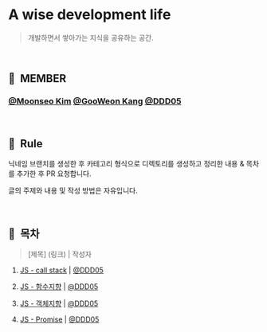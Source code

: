 # A wise development life

> 개발하면서 쌓아가는 지식을 공유하는 공간.

<br>

## 👥 &nbsp;MEMBER

### [@Moonseo Kim](https://github.com/anstjaos) [@GooWeon Kang](https://github.com/KangGooWeon) [@DDD05](https://github.com/ddd05)

<br>

## 📌 &nbsp;Rule

닉네임 브랜치를 생성한 후 카테고리 형식으로 디렉토리를 생성하고 정리한 내용 & 목차를 추가한 후 PR 요청합니다.

글의 주제와 내용 및 작성 방법은 자유입니다.

<br>

## 🔖 &nbsp;목차

> [제목] (링크) | 작성자

1. [JS - call stack](./javascript/call_stack/README.md) | [@DDD05](https://github.com/ddd05)

2. [JS - 함수지향](./javascript/functional_orientation_programming/readme.md) | [@DDD05](https://github.com/ddd05)

3. [JS - 객체지향](./javascript/object_orientation_programming/js-oop.md) | [@DDD05](https://github.com/ddd05)

4. [JS - Promise](./javascript/promise/es6+_promise.md) | [@DDD05](https://github.com/ddd05)